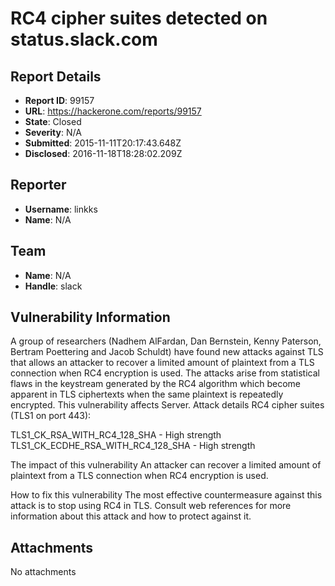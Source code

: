 # RC4 cipher suites detected on status.slack.com

## Report Details
- **Report ID**: 99157
- **URL**: https://hackerone.com/reports/99157
- **State**: Closed
- **Severity**: N/A
- **Submitted**: 2015-11-11T20:17:43.648Z
- **Disclosed**: 2016-11-18T18:28:02.209Z

## Reporter
- **Username**: linkks
- **Name**: N/A

## Team
- **Name**: N/A
- **Handle**: slack

## Vulnerability Information
A group of researchers (Nadhem AlFardan, Dan Bernstein, Kenny Paterson, Bertram Poettering and Jacob Schuldt) have found new attacks against TLS that allows an attacker to recover a limited amount of plaintext from a TLS connection when RC4 encryption is used. The attacks arise from statistical flaws in the keystream generated by the RC4 algorithm which become apparent in TLS ciphertexts when the same plaintext is repeatedly encrypted.
This vulnerability affects Server. 
Attack details
RC4 cipher suites (TLS1 on port 443): 

TLS1_CK_RSA_WITH_RC4_128_SHA - High strength
TLS1_CK_ECDHE_RSA_WITH_RC4_128_SHA - High strength

The impact of this vulnerability
An attacker can recover a limited amount of plaintext from a TLS connection when RC4 encryption is used. 

How to fix this vulnerability
The most effective countermeasure against this attack is to stop using RC4 in TLS. Consult web references for more information about this attack and how to protect against it.


## Attachments
No attachments

